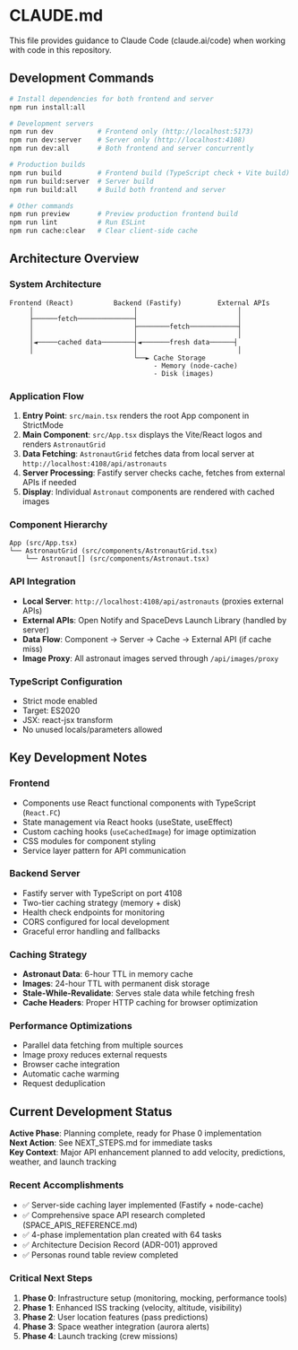 # CLAUDE.md

This file provides guidance to Claude Code (claude.ai/code) when working with code in this repository.

## Development Commands

```bash
# Install dependencies for both frontend and server
npm run install:all

# Development servers
npm run dev           # Frontend only (http://localhost:5173)
npm run dev:server    # Server only (http://localhost:4108)
npm run dev:all       # Both frontend and server concurrently

# Production builds
npm run build         # Frontend build (TypeScript check + Vite build)
npm run build:server  # Server build
npm run build:all     # Build both frontend and server

# Other commands
npm run preview       # Preview production frontend build
npm run lint          # Run ESLint
npm run cache:clear   # Clear client-side cache
```

## Architecture Overview

### System Architecture
```
Frontend (React)          Backend (Fastify)         External APIs
     │                         │                         │
     ├──────fetch──────────────┤                         │
     │                         ├────────fetch────────────┤
     │                         │                         │
     │◄─────cached data────────┤◄───────fresh data──────┤
     │                         │                         │
                               └──► Cache Storage
                                    - Memory (node-cache)
                                    - Disk (images)
```

### Application Flow
1. **Entry Point**: `src/main.tsx` renders the root App component in StrictMode
2. **Main Component**: `src/App.tsx` displays the Vite/React logos and renders `AstronautGrid`
3. **Data Fetching**: `AstronautGrid` fetches data from local server at `http://localhost:4108/api/astronauts`
4. **Server Processing**: Fastify server checks cache, fetches from external APIs if needed
5. **Display**: Individual `Astronaut` components are rendered with cached images

### Component Hierarchy
```
App (src/App.tsx)
└── AstronautGrid (src/components/AstronautGrid.tsx)
    └── Astronaut[] (src/components/Astronaut.tsx)
```

### API Integration
- **Local Server**: `http://localhost:4108/api/astronauts` (proxies external APIs)
- **External APIs**: Open Notify and SpaceDevs Launch Library (handled by server)
- **Data Flow**: Component → Server → Cache → External API (if cache miss)
- **Image Proxy**: All astronaut images served through `/api/images/proxy`

### TypeScript Configuration
- Strict mode enabled
- Target: ES2020
- JSX: react-jsx transform
- No unused locals/parameters allowed

## Key Development Notes

### Frontend
- Components use React functional components with TypeScript (`React.FC`)
- State management via React hooks (useState, useEffect)
- Custom caching hooks (`useCachedImage`) for image optimization
- CSS modules for component styling
- Service layer pattern for API communication

### Backend Server
- Fastify server with TypeScript on port 4108
- Two-tier caching strategy (memory + disk)
- Health check endpoints for monitoring
- CORS configured for local development
- Graceful error handling and fallbacks

### Caching Strategy
- **Astronaut Data**: 6-hour TTL in memory cache
- **Images**: 24-hour TTL with permanent disk storage
- **Stale-While-Revalidate**: Serves stale data while fetching fresh
- **Cache Headers**: Proper HTTP caching for browser optimization

### Performance Optimizations
- Parallel data fetching from multiple sources
- Image proxy reduces external requests
- Browser cache integration
- Automatic cache warming
- Request deduplication

## Current Development Status

**Active Phase**: Planning complete, ready for Phase 0 implementation  
**Next Action**: See NEXT_STEPS.md for immediate tasks  
**Key Context**: Major API enhancement planned to add velocity, predictions, weather, and launch tracking

### Recent Accomplishments
- ✅ Server-side caching layer implemented (Fastify + node-cache)
- ✅ Comprehensive space API research completed (SPACE_APIS_REFERENCE.md)
- ✅ 4-phase implementation plan created with 64 tasks
- ✅ Architecture Decision Record (ADR-001) approved
- ✅ Personas round table review completed

### Critical Next Steps
1. **Phase 0**: Infrastructure setup (monitoring, mocking, performance tools)
2. **Phase 1**: Enhanced ISS tracking (velocity, altitude, visibility)
3. **Phase 2**: User location features (pass predictions)
4. **Phase 3**: Space weather integration (aurora alerts)
5. **Phase 4**: Launch tracking (crew missions)